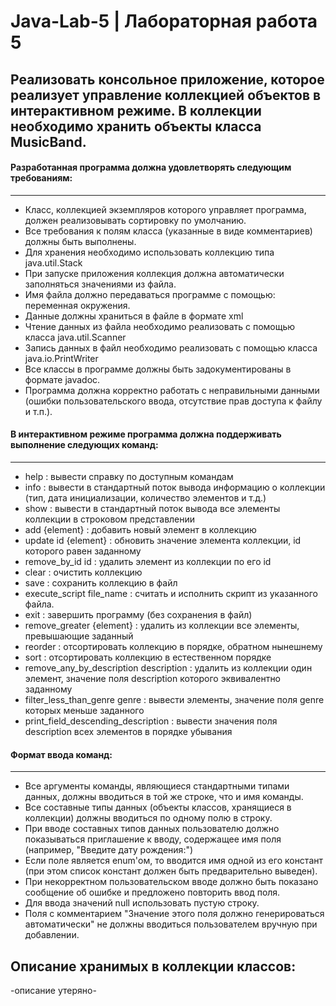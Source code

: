 # Java-Lab-5    |  Лабораторная работа 5


## Реализовать консольное приложение, которое реализует управление коллекцией объектов в интерактивном режиме. В коллекции необходимо хранить объекты класса MusicBand.


#### Разработанная программа должна удовлетворять следующим требованиям:
-------------------------
+ Класс, коллекцией экземпляров которого управляет программа, должен реализовывать сортировку по умолчанию.
+ Все требования к полям класса (указанные в виде комментариев) должны быть выполнены.
+ Для хранения необходимо использовать коллекцию типа java.util.Stack
+ При запуске приложения коллекция должна автоматически заполняться значениями из файла.
+ Имя файла должно передаваться программе с помощью: переменная окружения.
+ Данные должны храниться в файле в формате xml
+ Чтение данных из файла необходимо реализовать с помощью класса java.util.Scanner
+ Запись данных в файл необходимо реализовать с помощью класса java.io.PrintWriter
+ Все классы в программе должны быть задокументированы в формате javadoc.
+ Программа должна корректно работать с неправильными данными (ошибки пользовательского ввода, отсутствие прав доступа к файлу и т.п.).

    
#### В интерактивном режиме программа должна поддерживать выполнение следующих команд:
-------------------------
+ help : вывести справку по доступным командам
+ info : вывести в стандартный поток вывода информацию о коллекции (тип, дата инициализации, количество элементов и т.д.)
+ show : вывести в стандартный поток вывода все элементы коллекции в строковом представлении
+ add {element} : добавить новый элемент в коллекцию
+ update id {element} : обновить значение элемента коллекции, id которого равен заданному
+ remove_by_id id : удалить элемент из коллекции по его id
+ clear : очистить коллекцию
+ save : сохранить коллекцию в файл
+ execute_script file_name : считать и исполнить скрипт из указанного файла. 
+ exit : завершить программу (без сохранения в файл)
+ remove_greater {element} : удалить из коллекции все элементы, превышающие заданный
+ reorder : отсортировать коллекцию в порядке, обратном нынешнему
+ sort : отсортировать коллекцию в естественном порядке
+ remove_any_by_description description : удалить из коллекции один элемент, значение поля description которого эквивалентно заданному
+ filter_less_than_genre genre : вывести элементы, значение поля genre которых меньше заданного
+ print_field_descending_description : вывести значения поля description всех элементов в порядке убывания
    
    
#### Формат ввода команд:
-------------------------
+ Все аргументы команды, являющиеся стандартными типами данных, должны вводиться в той же строке, что и имя команды.
+ Все составные типы данных (объекты классов, хранящиеся в коллекции) должны вводиться по одному полю в строку.
+ При вводе составных типов данных пользователю должно показываться приглашение к вводу, содержащее имя поля (например, "Введите дату рождения:")
+ Если поле является enum'ом, то вводится имя одной из его констант (при этом список констант должен быть предварительно выведен).
+ При некорректном пользовательском вводе должно быть показано сообщение об ошибке и предложено повторить ввод поля.
+ Для ввода значений null использовать пустую строку.
+ Поля с комментарием "Значение этого поля должно генерироваться автоматически" не должны вводиться пользователем вручную при добавлении.

Описание хранимых в коллекции классов:
-------------------------
-описание утеряно-
